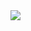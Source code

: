 <img align="center" src="https://github-readme-stats.vercel.app/api?username=morogoku&&show_icons=true&&theme=tokyonight&&include_all_commits=true&&custom_title=Morogoku%27s%20GitHub%20Stats&&border_color=30363d" />
